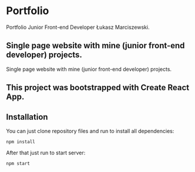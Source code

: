 # Portfolio

Portfolio Junior Front-end Developer Łukasz Marciszewski.

## Single page website with mine (junior front-end developer) projects.

Single page website with mine (junior front-end developer) projects.

## This project was bootstrapped with Create React App.

## Installation

You can just clone repository files and run to install all dependencies:

`npm install`

After that just run to start server:

`npm start`

